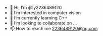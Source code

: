 - 👋 Hi, I’m @ly2236489120
- 👀 I’m interested in computer vision
- 🌱 I’m currently learning C++
- 💞️ I’m looking to collaborate on ...
- 📫 How to reach me 2236489120@qq.com

<!---
ly2236489120/ly2236489120 is a ✨ special ✨ repository because its `README.md` (this file) appears on your GitHub profile.
You can click the Preview link to take a look at your changes.
--->
